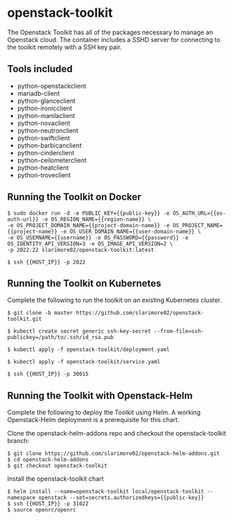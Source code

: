 # openstack-toolkit
The Openstack Toolkit has all of the packages necessary to manage an Openstack cloud. The container includes a SSHD server for connecting to the toolkit remotely with a SSH key pair. 

## Tools included

- python-openstackclient
- mariadb-client
- python-glanceclient
- python-ironicclient
- python-manilaclient
- python-novaclient
- python-neutronclient
- python-swiftclient
- python-barbicanclient
- python-cinderclient
- python-ceilometerclient
- python-heatclient
- python-troveclient

## Running the Toolkit on Docker

```
$ sudo docker run -d -e PUBLIC_KEY={{public-key}} -e OS_AUTH_URL={{os-auth-url}} -e OS_REGION_NAME={{region-name}} \
-e OS_PROJECT_DOMAIN_NAME={{project-domain-name}} -e OS_PROJECT_NAME={{project-name}} -e OS_USER_DOMAIN_NAME={{user-domain-name}} \
-e OS_USERNAME={{username}} -e OS_PASSWORD={{password}} -e OS_IDENTITY_API_VERSION=3 -e OS_IMAGE_API_VERSION=2 \
-p 2022:22 slarimore02/openstack-toolkit:latest

$ ssh {{HOST_IP}} -p 2022

```
## Running the Toolkit on Kubernetes

Complete the following to run the toolkit on an existing Kubernetes cluster.

```
$ git clone -b master https://github.com/slarimore02/openstack-toolkit.git

$ kubectl create secret generic ssh-key-secret --from-file=ssh-publickey=/path/to/.ssh/id_rsa.pub

$ kubectl apply -f openstack-toolkit/deployment.yaml

$ kubectl apply -f openstack-toolkit/service.yaml 

$ ssh {{HOST_IP}} -p 30015

```

## Running the Toolkit with Openstack-Helm

Complete the following to deploy the Toolkit using Helm. A working Openstack-Helm deployment is a prerequisite for this chart. 

Clone the openstack-helm-addons repo and checkout the openstack-toolkit branch:

```
$ git clone https://github.com/slarimore02/openstack-helm-addons.git
$ cd openstack-helm-addons
$ git checkout openstack-toolkit
```
Install the openstack-toolkit chart

```
$ helm install --name=openstack-toolkit local/openstack-toolkit --namespace openstack --set=secrets.authorizedkeys={{public-key}}
$ ssh {{HOST_IP}} -p 31022
$ source openrc/openrc
```
